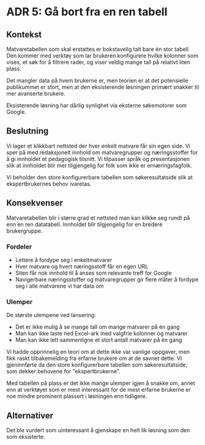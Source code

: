 # ADR 5: Gå bort fra en ren tabell

## Kontekst

Matvaretabellen som skal erstattes er bokstavelig talt bare én stor tabell. Den
kommer med verktøy som lar brukeren konfigurere hvilke kolonner som vises, et
søk for å filtrere rader, og viser veldig mange tall på relativt liten plass.

Det mangler data på hvem brukerne er, men teorien er at det potensielle
publikummet er stort, men at den eksisterende løsningen primært snakker til mer
avanserte brukere.

Eksisterende løsning har dårlig synlighet via eksterne søkemotorer som Google.

## Beslutning

Vi lager et klikkbart nettsted der hver enkelt matvare får sin egen side. Vi
sper på med redaksjonelt innhold om matvaregrupper og næringsstoffer for å gi
innholdet et pedagogisk tilsnitt. Vi tilpasser språk og presentasjonen slik at
innholdet blir mer tilgjengelig for folk som ikke er ernæringsfagfolk.

Vi beholder den store konfigurerbare tabellen som søkeresultatside slik at
ekspertbrukernes behov ivaretas.

## Konsekvenser

Matvaretabellen blir i større grad et nettsted man kan klikke seg rundt på enn
en ren datatabell. Innholdet blir tilgjengelig for en bredere brukergruppe.

### Fordeler

- Lettere å fordype seg i enkeltmatvarer
- Hver matvare og hvert næringsstoff får en egen URL
- Siten får nok innhold til å anses som relevante treff for Google
- Navigerbare næringsstoffer og matvaregrupper gir flere måter å fordype seg i
  alle matvarene vi har data om

### Ulemper

De største ulempene ved lansering:

- Det er ikke mulig å se mange tall om mange matvarer på én gang
- Man kan ikke laste ned Excel-ark med valgfrie kolonner og matvarer
- Man kan ikke lett sammenligne et stort antall matvarer på én gang

Vi hadde opprinnelig en teori om at dette ikke var vanlige oppgaver, men fikk
raskt tilbakemelding fra erfarne brukere om at de savnet dette. Vi gjeninnførte
da den store konfigurerbare tabellen som søkeresultatside, som dekker behovene
for "ekspertbrukerne".

Med tabellen på plass er det ikke mange ulemper igjen å snakke om, annet enn at
verktøyet som er mest interessant for de mest erfarne brukerne er noe mindre
prominent plassert i løsningen enn tidligere.

## Alternativer

Det ble vurdert som uinteressant å gjenskape en helt lik løsning som den som
eksisterte.
